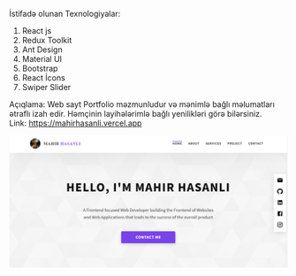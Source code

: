 İstifadə olunan Texnologiyalar:

1. React js
2. Redux Toolkit
3. Ant Design
4. Material UI
5. Bootstrap
6. React İcons
7. Swiper Slider
   
Açıqlama: Web sayt Portfolio məzmunludur və mənimlə bağlı məlumatları ətraflı izah edir. Həmçinin layihələrimlə bağlı yenilikləri görə bilərsiniz.
<br/>
Link: https://mahirhasanli.vercel.app
<div><img src="./src/image/img.png" alt="Mahir Hasani"/></div>

